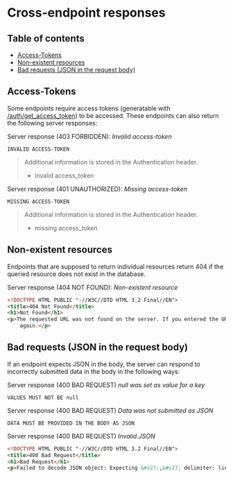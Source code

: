 # Cross-endpoint responses <!-- omit in toc -->

## Table of contents <!-- omit in toc -->
- [Access-Tokens](#access-tokens)
- [Non-existent resources](#non-existent-resources)
- [Bad requests (JSON in the request body)](#bad-requests-json-in-the-request-body)

## Access-Tokens

Some endpoints require access tokens (generatable with [/auth/get_access_token](endpoints/auth.md#authget_access_token)) to be accessed. These endpoints can also return the following server responses:

Server response (403 FORBIDDEN): *Invalid access-token*
```
INVALID ACCESS-TOKEN
```

> Additional information is stored in the Authentication header.
> - invalid access_token

Server response (401 UNAUTHORIZED): *Missing access-token*
```
MISSING ACCESS-TOKEN
```

> Additional information is stored in the Authentication header.
> - missing access_token

## Non-existent resources

Endpoints that are supposed to return individual resources return 404 if the queried resource does not exist in the database.

Server response (404 NOT FOUND): *Non-existent resource*

```html
<!DOCTYPE HTML PUBLIC "-//W3C//DTD HTML 3.2 Final//EN">
<title>404 Not Found</title>
<h1>Not Found</h1>
<p>The requested URL was not found on the server. If you entered the URL manually please check your spelling and try
	again.</p>
```

## Bad requests (JSON in the request body)

If an endpoint expects JSON in the body, the server can respond to incorrectly submitted data in the body in the following ways:

Server response (400 BAD REQUEST) *null was set as value for a key*
```
VALUES MUST NOT BE null
```

Server response (400 BAD REQUEST) *Data was not submitted as JSON*
```
DATA MUST BE PROVIDED IN THE BODY AS JSON
```

Server response (400 BAD REQUEST) *Invalid JSON*
```HTML
<!DOCTYPE HTML PUBLIC "-//W3C//DTD HTML 3.2 Final//EN">
<title>400 Bad Request</title>
<h1>Bad Request</h1>
<p>Failed to decode JSON object: Expecting &#x27;,&#x27; delimiter: line 5 column 5 (char 91)</p>
```